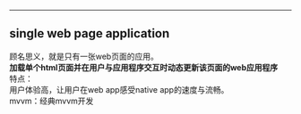 
---
## single web page application
顾名思义，就是只有一张web页面的应用。  
**加载单个html页面并在用户与应用程序交互时动态更新该页面的web应用程序**  
特点：  
用户体验高，让用户在web app感受native app的速度与流畅。  
mvvm：经典mvvm开发
